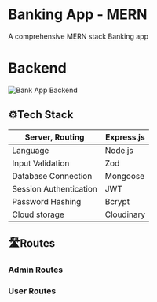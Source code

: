 # Banking App - MERN

A comprehensive MERN stack Banking app 

# Backend

![Bank App Backend](https://github.com/Akkilesh-A/Banking-App-MERN/assets/136828513/0d11f06d-bc4d-4a15-96e7-8e008b390bff)

## ⚙️Tech Stack

| Server, Routing | Express.js |
| --- | --- |
| Language | Node.js |
| Input Validation | Zod |
| Database Connection | Mongoose |
| Session Authentication | JWT |
| Password Hashing  | Bcrypt |
| Cloud storage | Cloudinary  |

## 🛣️Routes

### Admin Routes

### User Routes

